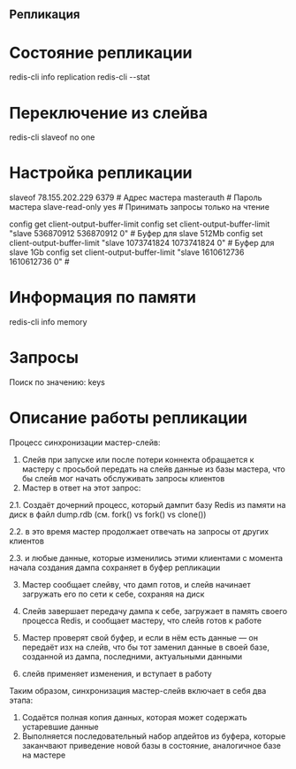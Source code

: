 ## Репликация

# Состояние репликации
redis-cli info replication
redis-cli --stat

# Переключение из слейва
redis-cli slaveof no one

# Настройка репликации

slaveof 78.155.202.229 6379  # Адрес мастера
masterauth <pwd of master>   # Пароль мастера
slave-read-only yes          # Принимать запросы только на чтение

config get client-output-buffer-limit
config set client-output-buffer-limit "slave 536870912 536870912 0"   # Буфер для slave 512Mb
config set client-output-buffer-limit "slave 1073741824 1073741824 0" # Буфер для slave 1Gb
config set client-output-buffer-limit "slave 1610612736 1610612736 0" # 
# Информация по памяти
redis-cli info memory

# Запросы
Поиск по значению: keys *<value>*

# Описание работы репликации
Процесс синхронизации мастер-слейв:
1. Слейв при запуске или после потери коннекта обращается к мастеру с просьбой передать на слейв данные из базы мастера, что бы слейв мог начать обслуживать запросы клиентов
2. Мастер в ответ на этот запрос:

2.1. Создаёт дочерний процесс, который дампит базу Redis из памяти на диск в файл dump.rdb (см. fork() vs fork() vs clone())

2.2. в это время мастер продолжает отвечать на запросы от других клиентов

2.3. и любые данные, которые изменились этими клиентами с момента начала создания дампа сохраняет в буфер репликации

3. Мастер сообщает слейву, что дамп готов, и слейв начинает загружать его по сети к себе, сохраняя на диск

4. Слейв завершает передачу дампа к себе, загружает в память своего процесса Redis, и сообщает мастеру, что слейв готов к работе

5. Мастер проверят свой буфер, и если в нём есть данные — он передаёт изх на слейв, что бы тот заменил данные в своей базе, созданной из дампа, последними, актуальными данными

6. слейв применяет изменения, и вступает в работу

Таким образом, синхронизация мастер-слейв включает в себя два этапа:

1. Содаётся полная копия данных, которая может содержать устаревшие данные
2. Выполняется последовательный набор апдейтов из буфера, которые заканчвают приведение новой базы в состояние, аналогичное базе на мастере